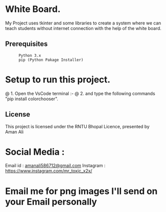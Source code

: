 # White Board.

My Project uses tkinter and some libraries to create a system where we can teach students without internet connection with the help of the white board.

## Prerequisites
          Python 3.x
          pip (Python Pakage Installer) 

# Setup to run this project.

@ 1. Open the VsCode terminal :-
@ 2. and type the following commands "pip install colorchooser".

## License
This project is licensed under the RNTU Bhopal Licence, presented by Aman Ali

# Social Media : 
  Email id : amanali586712@gmail.com
  Instagram : https://www.instagram.com/mr_toxic_x2x/

# Email me for png images I'll send on your Email personally 
